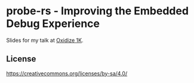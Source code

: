 # probe-rs - Improving the Embedded Debug Experience

Slides for my talk at [Oxidize 1K](https://oxidizeconf.com/oxidize-1k/).


## License

https://creativecommons.org/licenses/by-sa/4.0/
